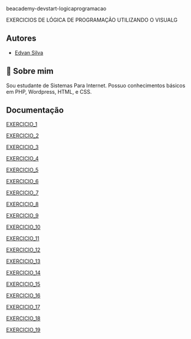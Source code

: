 beacademy-devstart-logicaprogramacao

EXERCICIOS DE LÓGICA DE PROGRAMAÇÃO
UTILIZANDO O VISUALG


## Autores

- [Edvan Silva](https://github.com/eedvansilva)


## 🚀 Sobre mim


Sou estudante de Sistemas Para Internet.
Possuo conhecimentos básicos em PHP, Wordpress, HTML,  e CSS.

## Documentação

[EXERCICIO_1](https://github.com/eedvansilva/beacademy-devstart-logicaprogramacao/blob/ea03a68d0a8d7049034a7d4f5c381d592e7acb6f/EXERCICIO_1.ALG)

[EXERCICIO_2](https://github.com/eedvansilva/beacademy-devstart-logicaprogramacao/blob/ea03a68d0a8d7049034a7d4f5c381d592e7acb6f/EXERCICIO_2.ALG)

[EXERCICIO_3](https://github.com/eedvansilva/beacademy-devstart-logicaprogramacao/blob/e23d7f974444d2b14daf9f7d8361813bc2f662e0/EXERCICIO_3.ALG)

[EXERCICIO_4](https://github.com/eedvansilva/beacademy-devstart-logicaprogramacao/blob/e23d7f974444d2b14daf9f7d8361813bc2f662e0/EXERCICIO_4.ALG)

[EXERCICIO_5](https://github.com/eedvansilva/beacademy-devstart-logicaprogramacao/blob/e23d7f974444d2b14daf9f7d8361813bc2f662e0/EXERCICIO_5.ALG)

[EXERCICIO_6](https://github.com/eedvansilva/beacademy-devstart-logicaprogramacao/blob/e23d7f974444d2b14daf9f7d8361813bc2f662e0/EXERCICIO_6.ALG)

[EXERCICIO_7](https://github.com/eedvansilva/beacademy-devstart-logicaprogramacao/blob/e23d7f974444d2b14daf9f7d8361813bc2f662e0/EXERCICIO_7.ALG)

[EXERCICIO_8](https://github.com/eedvansilva/beacademy-devstart-logicaprogramacao/blob/e23d7f974444d2b14daf9f7d8361813bc2f662e0/EXERCICIO_8.ALG)

[EXERCICIO_9](https://github.com/eedvansilva/beacademy-devstart-logicaprogramacao/blob/e23d7f974444d2b14daf9f7d8361813bc2f662e0/EXERCICIO_9.ALG)

[EXERCICIO_10](https://github.com/eedvansilva/beacademy-devstart-logicaprogramacao/blob/e23d7f974444d2b14daf9f7d8361813bc2f662e0/EXERCICIO_10.ALG)

[EXERCICIO_11](https://github.com/eedvansilva/beacademy-devstart-logicaprogramacao/blob/e23d7f974444d2b14daf9f7d8361813bc2f662e0/EXERCICIO_11.ALG)

[EXERCICIO_12](https://github.com/eedvansilva/beacademy-devstart-logicaprogramacao/blob/e23d7f974444d2b14daf9f7d8361813bc2f662e0/EXERCICIO_12.ALG)

[EXERCICIO_13](https://github.com/eedvansilva/beacademy-devstart-logicaprogramacao/blob/916df6b05b1b74c2a9d59fb00eb9005d9e6c7e3e/EXERCICIO_13.ALG)

[EXERCICIO_14](https://github.com/eedvansilva/beacademy-devstart-logicaprogramacao/blob/916df6b05b1b74c2a9d59fb00eb9005d9e6c7e3e/EXERCICIO_14.ALG)

[EXERCICIO_15](https://github.com/eedvansilva/beacademy-devstart-logicaprogramacao/blob/916df6b05b1b74c2a9d59fb00eb9005d9e6c7e3e/EXERCICIO_15.ALG)

[EXERCICIO_16](https://github.com/eedvansilva/beacademy-devstart-logicaprogramacao/blob/306cdceb7b2df6152d0cb46f96656cb6de8c1e8e/EXERCICIO_16.ALG)

[EXERCICIO_17](https://github.com/eedvansilva/beacademy-devstart-logicaprogramacao/blob/0485ae5eaaf39b196139aada8f3a07e99bfc627b/EXERCICIO_17.ALG)

[EXERCICIO_18](https://github.com/eedvansilva/beacademy-devstart-logicaprogramacao/blob/0485ae5eaaf39b196139aada8f3a07e99bfc627b/EXERCICIO_18.ALG)

[EXERCICIO_19](https://github.com/eedvansilva/beacademy-devstart-logicaprogramacao/blob/0485ae5eaaf39b196139aada8f3a07e99bfc627b/EXERCICIO_19.ALG)